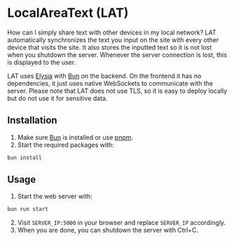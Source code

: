 # LocalAreaText (LAT)

How can I simply share text with other devices in my local network?
LAT automatically synchronizes the text you input on the site with every other device that visits the site.
It also stores the inputted text so it is not lost when you shutdown the server.
Whenever the server connection is lost, this is displayed to the user.

LAT uses [Elysia](https://elysiajs.com/) with [Bun](https://bun.sh/) on the backend.
On the frontend it has no dependencies, it just uses native WebSockets to communicate with the server.
Please note that LAT does not use TLS, so it is easy to deploy locally but do not use it for sensitive data.

## Installation

1. Make sure [Bun](https://bun.sh/) is installed or use [pnpm](https://pnpm.io/).
2. Start the required packages with:
```sh
bun install
```

## Usage

1. Start the web server with:
```sh
bun run start
```
2. Visit `SERVER_IP:5000` in your browser and replace `SERVER_IP` accordingly.
3. When you are done, you can shutdown the server with Ctrl+C.
